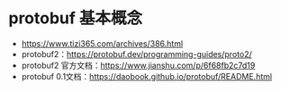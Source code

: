 # protobuf 基本概念

* https://www.tizi365.com/archives/386.html
* protobuf2：https://protobuf.dev/programming-guides/proto2/
* protobuf2 官方文档：https://www.jianshu.com/p/6f68fb2c7d19
* protobuf 0.1文档：https://daobook.github.io/protobuf/README.html
